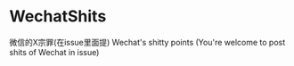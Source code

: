# WechatShits
微信的X宗罪(在issue里面提) 
Wechat's shitty points (You're welcome to post shits of Wechat in issue)
